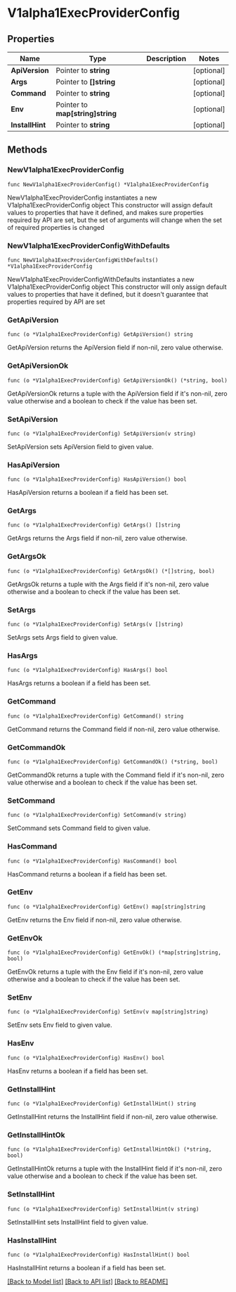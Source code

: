 # V1alpha1ExecProviderConfig

## Properties

Name | Type | Description | Notes
------------ | ------------- | ------------- | -------------
**ApiVersion** | Pointer to **string** |  | [optional] 
**Args** | Pointer to **[]string** |  | [optional] 
**Command** | Pointer to **string** |  | [optional] 
**Env** | Pointer to **map[string]string** |  | [optional] 
**InstallHint** | Pointer to **string** |  | [optional] 

## Methods

### NewV1alpha1ExecProviderConfig

`func NewV1alpha1ExecProviderConfig() *V1alpha1ExecProviderConfig`

NewV1alpha1ExecProviderConfig instantiates a new V1alpha1ExecProviderConfig object
This constructor will assign default values to properties that have it defined,
and makes sure properties required by API are set, but the set of arguments
will change when the set of required properties is changed

### NewV1alpha1ExecProviderConfigWithDefaults

`func NewV1alpha1ExecProviderConfigWithDefaults() *V1alpha1ExecProviderConfig`

NewV1alpha1ExecProviderConfigWithDefaults instantiates a new V1alpha1ExecProviderConfig object
This constructor will only assign default values to properties that have it defined,
but it doesn't guarantee that properties required by API are set

### GetApiVersion

`func (o *V1alpha1ExecProviderConfig) GetApiVersion() string`

GetApiVersion returns the ApiVersion field if non-nil, zero value otherwise.

### GetApiVersionOk

`func (o *V1alpha1ExecProviderConfig) GetApiVersionOk() (*string, bool)`

GetApiVersionOk returns a tuple with the ApiVersion field if it's non-nil, zero value otherwise
and a boolean to check if the value has been set.

### SetApiVersion

`func (o *V1alpha1ExecProviderConfig) SetApiVersion(v string)`

SetApiVersion sets ApiVersion field to given value.

### HasApiVersion

`func (o *V1alpha1ExecProviderConfig) HasApiVersion() bool`

HasApiVersion returns a boolean if a field has been set.

### GetArgs

`func (o *V1alpha1ExecProviderConfig) GetArgs() []string`

GetArgs returns the Args field if non-nil, zero value otherwise.

### GetArgsOk

`func (o *V1alpha1ExecProviderConfig) GetArgsOk() (*[]string, bool)`

GetArgsOk returns a tuple with the Args field if it's non-nil, zero value otherwise
and a boolean to check if the value has been set.

### SetArgs

`func (o *V1alpha1ExecProviderConfig) SetArgs(v []string)`

SetArgs sets Args field to given value.

### HasArgs

`func (o *V1alpha1ExecProviderConfig) HasArgs() bool`

HasArgs returns a boolean if a field has been set.

### GetCommand

`func (o *V1alpha1ExecProviderConfig) GetCommand() string`

GetCommand returns the Command field if non-nil, zero value otherwise.

### GetCommandOk

`func (o *V1alpha1ExecProviderConfig) GetCommandOk() (*string, bool)`

GetCommandOk returns a tuple with the Command field if it's non-nil, zero value otherwise
and a boolean to check if the value has been set.

### SetCommand

`func (o *V1alpha1ExecProviderConfig) SetCommand(v string)`

SetCommand sets Command field to given value.

### HasCommand

`func (o *V1alpha1ExecProviderConfig) HasCommand() bool`

HasCommand returns a boolean if a field has been set.

### GetEnv

`func (o *V1alpha1ExecProviderConfig) GetEnv() map[string]string`

GetEnv returns the Env field if non-nil, zero value otherwise.

### GetEnvOk

`func (o *V1alpha1ExecProviderConfig) GetEnvOk() (*map[string]string, bool)`

GetEnvOk returns a tuple with the Env field if it's non-nil, zero value otherwise
and a boolean to check if the value has been set.

### SetEnv

`func (o *V1alpha1ExecProviderConfig) SetEnv(v map[string]string)`

SetEnv sets Env field to given value.

### HasEnv

`func (o *V1alpha1ExecProviderConfig) HasEnv() bool`

HasEnv returns a boolean if a field has been set.

### GetInstallHint

`func (o *V1alpha1ExecProviderConfig) GetInstallHint() string`

GetInstallHint returns the InstallHint field if non-nil, zero value otherwise.

### GetInstallHintOk

`func (o *V1alpha1ExecProviderConfig) GetInstallHintOk() (*string, bool)`

GetInstallHintOk returns a tuple with the InstallHint field if it's non-nil, zero value otherwise
and a boolean to check if the value has been set.

### SetInstallHint

`func (o *V1alpha1ExecProviderConfig) SetInstallHint(v string)`

SetInstallHint sets InstallHint field to given value.

### HasInstallHint

`func (o *V1alpha1ExecProviderConfig) HasInstallHint() bool`

HasInstallHint returns a boolean if a field has been set.


[[Back to Model list]](../README.md#documentation-for-models) [[Back to API list]](../README.md#documentation-for-api-endpoints) [[Back to README]](../README.md)


